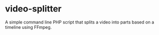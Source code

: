 # video-splitter
A simple command line PHP script that splits a video into parts based on a timeline using FFmpeg.
